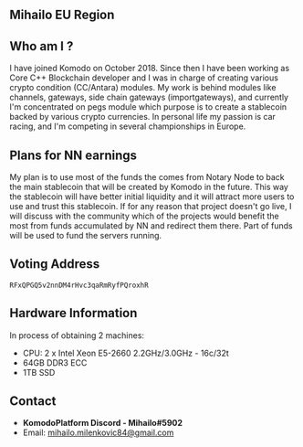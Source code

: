 ## Mihailo EU Region

## Who am I ?

I have joined Komodo on October 2018. Since then I have been working as Core C++ Blockchain developer and I was in charge of creating various crypto condition (CC/Antara) modules. My work is behind modules like channels, gateways, side chain gateways (importgateways), and currently I'm concentrated on pegs module which purpose is to create a stablecoin backed by various crypto currencies.
In personal life my passion is car racing, and I'm competing in several championships in Europe. 

## Plans for NN earnings

My plan is to use most of the funds the comes from Notary Node to back the main stablecoin that will be created by Komodo in the future. This way the stablecoin will have better initial liquidity and it will attract more users to use and trust this stablecoin. If for any reason that project doesn't go live, I will discuss with the community which of the projects would benefit the most from funds accumulated by NN and redirect them there. Part of funds will be used to fund the servers running.
 
## Voting Address

`RFxQPGQ5v2nnDM4rHvc3qaRmRyfPQroxhR`

## Hardware Information

In process of obtaining 2 machines:

- CPU: 2 x Intel Xeon E5-2660 2.2GHz/3.0GHz - 16c/32t
- 64GB DDR3 ECC
- 1TB SSD

## Contact
 * **KomodoPlatform Discord - Mihailo#5902**
 * Email: mihailo.milenkovic84@gmail.com
